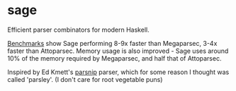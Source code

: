 # sage

Efficient parser combinators for modern Haskell.

[Benchmarks](https://github.com/LightAndLight/sage/tree/master/bench) show Sage performing
8-9x faster than Megaparsec, 3-4x faster than Attoparsec. Memory usage is also improved -
Sage uses around 10% of the memory required by Megaparsec, and half that of Attoparsec.

Inspired by Ed Kmett's [parsnip](https://github.com/ekmett/codex/tree/master/parsnip) parser,
which for some reason I thought was called 'parsley'. (I don't care for root vegetable puns)
